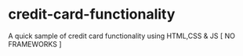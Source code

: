 # credit-card-functionality
A quick sample of credit card functionality using HTML,CSS &amp; JS [ NO FRAMEWORKS ]
